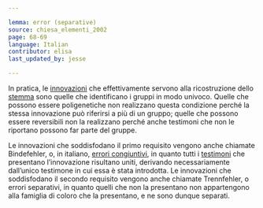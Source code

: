 ```yaml
---

lemma: error (separative)
source: chiesa_elementi_2002
page: 68-69
language: Italian
contributor: elisa
last_updated_by: jesse

---
```


In pratica, le [innovazioni](innovation.html) che effettivamente servono alla ricostruzione dello [stemma](stemma.html) sono quelle che identificano i gruppi in modo univoco. Quelle che possono essere poligenetiche non realizzano questa condizione perché la stessa innovazione può riferirsi a più di un gruppo; quelle che possono essere reversibili non la realizzano perché anche testimoni che non le riportano possono far parte del gruppe.

Le innovazioni che soddisfodano il primo requisito vengono anche chiamate Bindefehler, o, in italiano, [errori congiuntivi](errorConjunctive.html), in quanto tutti i [testimoni](witness.html) che presentano l’innovazione risultano uniti, derivando necessariamente dall’unico testimone in cui essa è stata introdotta. Le innovazioni che soddisfodano il secondo requisito vengono anche chiamate Trennfehler, o errori separativi, in quanto quelli che non la presentano non appartengono alla famiglia di coloro che la presentano, e ne sono dunque separati.
